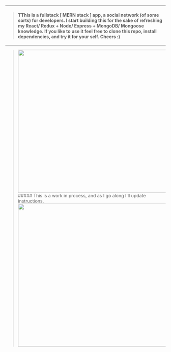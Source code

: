 ___
> #### TThis is a fullstack [ MERN stack ] app, a social network (of some sorts) for developers. I start building this for the sake of refreshing my React/ Redux + Node/ Express + MongoDB/ Mongoose knowledge. If you like to use it feel free to clone this repo, install dependencies, and try it for your self. Cheers :)
___
>  <img src="https://github.com/BiggaHD/DevConnector/blob/master/stack.png" height="450" width="600">
> ##### This is a work in process, and as I go along I'll update instructions.
> <img src="https://github.com/BiggaHD/DevConnector/blob/master/stack.svg" height="450" width="600">
